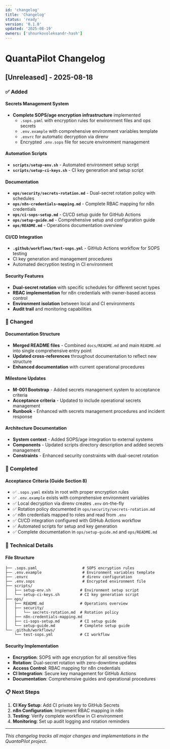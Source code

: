```yaml
---
id: 'changelog'
title: 'Changelog'
status: 'ready'
version: '0.1.0'
updated: '2025-08-19'
owners: ['shnurkovoleksandr-hash']
---
```


# QuantaPilot Changelog

## [Unreleased] - 2025-08-18

### ✅ Added

#### Secrets Management System

- **Complete SOPS/age encryption infrastructure** implemented
  - `.sops.yaml` with encryption rules for environment files and ops secrets
  - `.env.example` with comprehensive environment variables template
  - `.envrc` for automatic decryption via direnv
  - Encrypted `.env.sops` file for secure environment management

#### Automation Scripts

- **`scripts/setup-env.sh`** - Automated environment setup script
- **`scripts/setup-ci-keys.sh`** - CI key generation and setup script

#### Documentation

- **`ops/security/secrets-rotation.md`** - Dual-secret rotation policy with schedules
- **`ops/n8n-credentials-mapping.md`** - Complete RBAC mapping for n8n credentials
- **`ops/ci-sops-setup.md`** - CI/CD setup guide for GitHub Actions
- **`ops/setup-guide.md`** - Comprehensive setup and configuration guide
- **`ops/README.md`** - Operations documentation overview

#### CI/CD Integration

- **`.github/workflows/test-sops.yml`** - GitHub Actions workflow for SOPS testing
- CI key generation and management procedures
- Automated decryption testing in CI environment

#### Security Features

- **Dual-secret rotation** with specific schedules for different secret types
- **RBAC implementation** for n8n credentials with owner-based access control
- **Environment isolation** between local and CI environments
- **Audit trail** and monitoring capabilities

### 🔄 Changed

#### Documentation Structure

- **Merged README files** - Combined `docs/README.md` and main `README.md` into single comprehensive entry point
- **Updated cross-references** throughout documentation to reflect new structure
- **Enhanced documentation** with current operational procedures

#### Milestone Updates

- **M-001 Bootstrap** - Added secrets management system to acceptance criteria
- **Acceptance criteria** - Updated to include operational secrets management
- **Runbook** - Enhanced with secrets management procedures and incident response

#### Architecture Documentation

- **System context** - Added SOPS/age integration to external systems
- **Components** - Updated scripts directory description and added secrets management
- **Constraints** - Enhanced security constraints with dual-secret rotation

### 🎯 Completed

#### Acceptance Criteria (Guide Section 8)

- ✅ `.sops.yaml` exists in root with proper encryption rules
- ✅ `.env.example` exists with comprehensive environment variables
- ✅ Local decryption via direnv creates `.env` on-the-fly
- ✅ Rotation policy documented in `ops/security/secrets-rotation.md`
- ✅ n8n credentials mapped to roles and read from `.env`
- ✅ CI/CD integration configured with GitHub Actions workflow
- ✅ Automated scripts for setup and key generation
- ✅ Complete documentation in `ops/setup-guide.md` and `ops/README.md`

### 🔧 Technical Details

#### File Structure

```
├── .sops.yaml                    # SOPS encryption rules
├── .env.example                  # Environment variables template
├── .envrc                        # direnv configuration
├── .env.sops                     # Encrypted environment file
├── scripts/
│   ├── setup-env.sh             # Environment setup script
│   └── setup-ci-keys.sh         # CI key generation script
├── ops/
│   ├── README.md                # Operations overview
│   ├── security/
│   │   └── secrets-rotation.md  # Rotation policy
│   ├── n8n-credentials-mapping.md
│   ├── ci-sops-setup.md         # CI setup guide
│   └── setup-guide.md           # Complete setup guide
└── .github/workflows/
    └── test-sops.yml            # CI workflow
```

#### Security Implementation

- **Encryption**: SOPS with age encryption for all sensitive files
- **Rotation**: Dual-secret rotation with zero-downtime updates
- **Access Control**: RBAC mapping for n8n credentials
- **CI Integration**: Secure key management for GitHub Actions
- **Documentation**: Comprehensive guides and operational procedures

### 📋 Next Steps

1. **CI Key Setup**: Add CI private key to GitHub Secrets
2. **n8n Configuration**: Implement RBAC mapping in n8n
3. **Testing**: Verify complete workflow in CI environment
4. **Monitoring**: Set up audit logging and rotation reminders

---

_This changelog tracks all major changes and implementations in the QuantaPilot project._
